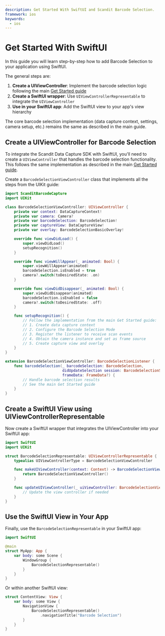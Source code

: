 ```yaml
---
description: Get Started With SwiftUI and Scandit Barcode Selection.
framework: ios
keywords:
  - ios
---
```


# Get Started With SwiftUI

In this guide you will learn step-by-step how to add Barcode Selection to your application using SwiftUI.

The general steps are:

1. **Create a UIViewController**: Implement the barcode selection logic following the main [Get Started guide](./get-started.md)
2. **Create a SwiftUI wrapper**: Use `UIViewControllerRepresentable` to integrate the `UIViewController`
3. **Use in your SwiftUI app**: Add the SwiftUI view to your app's view hierarchy

The core barcode selection implementation (data capture context, settings, camera setup, etc.) remains the same as described in the main guide.

## Create a UIViewController for Barcode Selection

To integrate the Scandit Data Capture SDK with SwiftUI, you'll need to create a `UIViewController` that handles the barcode selection functionality. This follows the same implementation as described in the main [Get Started guide](./get-started.md).

Create a `BarcodeSelectionViewController` class that implements all the steps from the UIKit guide:

```swift
import ScanditBarcodeCapture
import UIKit

class BarcodeSelectionViewController: UIViewController {
    private var context: DataCaptureContext!
    private var camera: Camera?
    private var barcodeSelection: BarcodeSelection!
    private var captureView: DataCaptureView!
    private var overlay: BarcodeSelectionBasicOverlay!

    override func viewDidLoad() {
        super.viewDidLoad()
        setupRecognition()
    }

    override func viewWillAppear(_ animated: Bool) {
        super.viewWillAppear(animated)
        barcodeSelection.isEnabled = true
        camera?.switch(toDesiredState: .on)
    }

    override func viewDidDisappear(_ animated: Bool) {
        super.viewDidDisappear(animated)
        barcodeSelection.isEnabled = false
        camera?.switch(toDesiredState: .off)
    }

    func setupRecognition() {
        // Follow the implementation from the main Get Started guide:
        // 1. Create data capture context
        // 2. Configure the Barcode Selection Mode 
        // 3. Register the listener to receive scan events
        // 4. Obtain the camera instance and set as frame source
        // 5. Create capture view and overlay
    }
}

extension BarcodeSelectionViewController: BarcodeSelectionListener {
    func barcodeSelection(_ barcodeSelection: BarcodeSelection,
                          didUpdateSelection session: BarcodeSelectionSession,
                          frameData: FrameData?) {
        // Handle barcode selection results
        // See the main Get Started guide
    }
}
```

## Create a SwiftUI View using UIViewControllerRepresentable

Now create a SwiftUI wrapper that integrates the UIViewController into your SwiftUI app:

```swift
import SwiftUI
import UIKit

struct BarcodeSelectionRepresentable: UIViewControllerRepresentable {
    typealias UIViewControllerType = BarcodeSelectionViewController

    func makeUIViewController(context: Context) -> BarcodeSelectionViewController {
        return BarcodeSelectionViewController()
    }

    func updateUIViewController(_ uiViewController: BarcodeSelectionViewController, context: Context) {
        // Update the view controller if needed
    }
}
```

## Use the SwiftUI View in Your App

Finally, use the `BarcodeSelectionRepresentable` in your SwiftUI app:

```swift
import SwiftUI

@main
struct MyApp: App {
    var body: some Scene {
        WindowGroup {
            BarcodeSelectionRepresentable()
        }
    }
}
```

Or within another SwiftUI view:

```swift
struct ContentView: View {
    var body: some View {
        NavigationView {
            BarcodeSelectionRepresentable()
                .navigationTitle("Barcode Selection")
        }
    }
}
```

